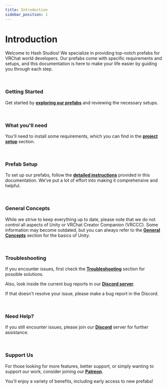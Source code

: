 ```yaml
---
title: Introduction
sidebar_position: 1
---
```


# Introduction

Welcome to Hash Studios! We specialize in providing top-notch prefabs for VRChat world developers. Our prefabs come with specific requirements and setups, and this documentation is here to make your life easier by guiding you through each step.

<br />

### Getting Started

Get started by **[exploring our prefabs](./category/udon)** and reviewing the necessary setups.

<br />

### What you'll need

You'll need to install some requirements, which you can find in the **[project setup](./general-concepts/settingupudon)** section.

<br />

### Prefab Setup

To set up our prefabs, follow the **[detailed instructions](./category/udon)** provided in this documentation. We’ve put a lot of effort into making it comprehensive and helpful.

<br />

### General Concepts

While we strive to keep everything up to date, please note that we do not control all aspects of Unity or VRChat Creator Companion (VRCCC). Some information may become outdated, but you can always refer to the **[General Concepts](./category/general-concepts)** section for the basics of Unity.

<br />

### Troubleshooting

If you encounter issues, first check the **[Troubleshooting](./category/udon)** section for possible solutions. 

Also, look inside the current bug reports in our **[Discord server](https://discord.gg/78EnuECcY4)**. 

If that doesn't resolve your issue, please make a bug report in the Discord.

<br />

### Need Help?

If you still encounter issues, please join our **[Discord](./intro.md)** server for further assistance.

<br />

### Support Us

For those looking for more features, better support, or simply wanting to support our work, consider joining our **[Patreon](https://www.patreon.com/your-patreon-url)**. 

You'll enjoy a variety of benefits, including early access to new prefabs!
